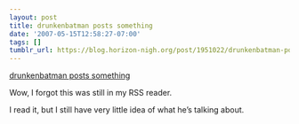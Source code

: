 ```yaml
---
layout: post
title: drunkenbatman posts something
date: '2007-05-15T12:58:27-07:00'
tags: []
tumblr_url: https://blog.horizon-nigh.org/post/1951022/drunkenbatman-posts-something
---
```

[drunkenbatman posts something](http://www.drunkenblog.com/drunkenblog-archives/000767.html)  

Wow, I forgot this was still in my RSS reader.

I read it, but I still have very little idea of what he’s talking about.

